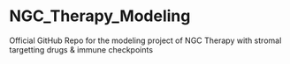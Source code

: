 # NGC_Therapy_Modeling
Official GitHub Repo for the modeling project of NGC Therapy with stromal targetting drugs &amp; immune checkpoints
